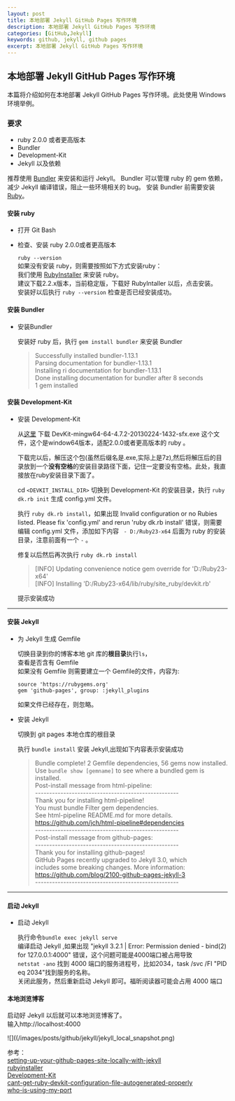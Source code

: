 ```yaml
---
layout: post
title: 本地部署 Jekyll GitHub Pages 写作环境 
description: 本地部署 Jekyll GitHub Pages 写作环境 
categories: [GitHub,Jekyll]
keywords: github, jekyll, github pages
excerpt: 本地部署 Jekyll GitHub Pages 写作环境
---
```


## 本地部署 Jekyll GitHub Pages 写作环境

本篇将介绍如何在本地部署 Jekyll GitHub Pages 写作环境。此处使用 Windows 环境举例。

### **要求**  
- ruby 2.0.0 或者更高版本
- Bundler
- Development-Kit
- Jekyll 以及依赖

推荐使用 [Bundler](http://bundler.io/) 来安装和运行 Jekyll。 Bundler 可以管理 ruby 的 gem 依赖，减少 Jekyll 编译错误，阻止一些环境相关的 bug。 安装 Bundler 前需要安装 [Ruby](https://www.ruby-lang.org/zh_cn/)。
	
#### 安装 ruby

- 打开 Git Bash

- 检查、安装 ruby 2.0.0或者更高版本

	`ruby --version`    
	如果没有安装 ruby，则需要按照如下方式安装ruby：  
	我们使用 [RubyInstaller](http://rubyinstaller.org/downloads/) 来安装 ruby。  
	建议下载2.2.x版本，当前稳定版，下载好 RubyIntaller 以后，点击安装。       
	安装好以后执行 `ruby --version` 检查是否已经安装成功。   

#### 安装 Bundler

- 安装Bundler

	安装好 ruby 后，执行 `gem install bundler` 来安装 Bundler    

	>Successfully installed bundler-1.13.1    
	Parsing documentation for bundler-1.13.1    
	Installing ri documentation for bundler-1.13.1    
	Done installing documentation for bundler after 8 seconds    
	1 gem installed


#### 安装 Development-Kit

- 安装 Development-Kit

	从[这里](http://rubyinstaller.org/downloads/) 下载 DevKit-mingw64-64-4.7.2-20130224-1432-sfx.exe 这个文件，这个是window64版本，适配2.0.0或者更高版本的 ruby 。  

    下载完以后，解压这个包(虽然后缀名是.exe,实际上是7z),然后将解压后的目录放到一个**没有空格**的安装目录路径下面，记住一定要没有空格。此处，我直接放在ruby安装目录下面了。  

   cd `<DEVKIT_INSTALL_DIR>` 切换到 Development-Kit 的安装目录，执行 `ruby dk.rb init` 生成 config.yml 文件。  

   执行 `ruby dk.rb install`，如果出现 Invalid configuration or no Rubies listed. Please fix 'config.yml' and rerun 'ruby dk.rb install' 错误，则需要编辑 config.yml 文件，添加如下内容 ` - D:/Ruby23-x64` 后面为 ruby 的安装目录，注意前面有一个 ` - `  。  

   修复以后然后再次执行 `ruby dk.rb install`  

	>[INFO] Updating convenience notice gem override for 'D:/Ruby23-x64'  
	>[INFO] Installing 'D:/Ruby23-x64/lib/ruby/site_ruby/devkit.rb'


   提示安装成功

***

#### 安装 Jekyll

- 为 Jekyll 生成 Gemfile 

	切换目录到你的博客本地 git 库的**根目录**执行`ls`，  
	查看是否含有 Gemfile  
	如果没有 Gemfile 则需要建立一个 Gemfile的文件，内容为:  
	
  ```
  source 'https://rubygems.org'  
  gem 'github-pages', group: :jekyll_plugins
  ```  
	如果文件已经存在，则忽略。

- 安装 Jekyll

	切换到 git pages 本地仓库的根目录  
	
	
	执行 `bundle install` 安装 Jekyll,出现如下内容表示安装成功
	
	
	>Bundle complete! 2 Gemfile dependencies, 56 gems now installed.  
Use `bundle show [gemname]` to see where a bundled gem is installed.  
Post-install message from html-pipeline:  
\-\-\-\-\-\-\-\-\-\-\-\-\-\-\-\-\-\-\-\-\-\-\-\-\-\-\-\-\-\-\-\-\-\-\-\-\-\-\-\-\--\-\-\-\-\-\-\-\-\-  
	>Thank you for installing html-pipeline!  
	You must bundle Filter gem dependencies.  
	See html-pipeline README.md for more details.  
	https://github.com/jch/html-pipeline#dependencies  
	\-\-\-\-\-\-\-\-\-\-\-\-\-\-\-\-\-\-\-\-\-\-\-\-\-\-\-\-\-\-\-\-\-\-\-\-\-\-\-\-\--\-\-\-\-\-\-\-\-\-  
	Post-install message from github-pages:  
	\-\-\-\-\-\-\-\-\-\-\-\-\-\-\-\-\-\-\-\-\-\-\-\-\-\-\-\-\-\-\-\-\-\-\-\-\-\-\-\-\--\-\-\-\-\-\-\-\-\-  
	>Thank you for installing github-pages!  
	GitHub Pages recently upgraded to Jekyll 3.0, which  
	includes some breaking changes. More information:  
	https://github.com/blog/2100-github-pages-jekyll-3  
	\-\-\-\-\-\-\-\-\-\-\-\-\-\-\-\-\-\-\-\-\-\-\-\-\-\-\-\-\-\-\-\-\-\-\-\-\-\-\-\-\--\-\-\-\-\-\-\-\-\-  

***

#### 启动 Jekyll 

- 启动 Jekyll
   
   执行命令`bundle exec jekyll serve`    
   编译启动 Jekyll ,如果出现 "jekyll 3.2.1 | Error:  Permission denied - bind(2) for 127.0.0.1:4000" 错误，这个问题可能是4000端口被占用导致    
`netstat -ano` 找到 4000 端口的服务进程号，比如2034，task /svc /FI "PID eq 2034"找到服务的名称。    
关闭此服务，然后重新启动 Jekyll 即可。福昕阅读器可能会占用 4000 端口
    
#### 本地浏览博客

启动好 Jekyll 以后就可以本地浏览博客了。  
输入http://localhost:4000  


![]((/images/posts/github/jekyll/jekyll_local_snapshot.png)
    

	
参考：    
[setting-up-your-github-pages-site-locally-with-jekyll](https://help.github.com/articles/setting-up-your-github-pages-site-locally-with-jekyll/)  
[rubyinstaller](http://rubyinstaller.org/downloads/)  
[Development-Kit](https://github.com/oneclick/rubyinstaller/wiki/Development-Kit)  
[cant-get-ruby-devkit-configuration-file-autogenerated-properly](http://stackoverflow.com/questions/16523607/cant-get-ruby-devkit-configuration-file-autogenerated-properly)    
[who-is-using-my-port](http://lxconan.github.io/2016/01/07/who-is-using-my-port/)  


